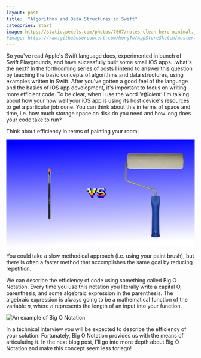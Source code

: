 ```yaml
---
layout: post
title:  "Algorithms and Data Structures in Swift"
categories: start
image: https://static.pexels.com/photos/7067/notes-clean-hero-minimal.jpg
#image: https://raw.githubusercontent.com/MengTo/AppStoreSketch/master/Wallpapers/Poly15.jpg
---
```


So you've read Apple's Swift language docs, experimented in bunch of Swift Playgrounds, and have sucessfully built some small iOS apps...what's the next?  In the forthcoming series of posts I intend to answer this question by teaching the basic concepts of algorithms and data structures, using examples written in Swift. After you've gotten a good feel of the language and the basics of iOS app development, it's important to focus on writing more efficient code.  To be clear, when I use the word *'efficient'* I'm talking about how your how well your iOS app is using its host device's resources to get a particular job done.  You can think about this in terms of space and time, i.e. how much storage space on disk do you need and how long does your code take to run?

Think about efficiency in terms of painting your room:

![Paint Brush vs Roller Brush](https://raw.githubusercontent.com/nathankrishnan/nathankrishnan.github.io/master/assets/article_images/brush_vs.png)

You could take a slow methodical approach (i.e. using your paint brush), but there is often a faster method that accomplishes the same goal by reducing repetition.  

We can describe the efficiency of code using something called Big O Notation.  Every time you use this notation you literally write a capital O, parenthesis, and some algebraic expression in the parenthesis.  The algebraic expression is always going to be a mathematical function of the variable *n*, where *n* represents the length of an input into your function. 

![An example of Big O Notation](http://i1.wp.com/texblog.org/Wordpress/wp-content/uploads/2014/06/big-o-example-latex.png)

In a technical interview you will be expected to describe the efficiency of your solution.  Fortunately, Big O Notation provides us with the means of articulating it. In the next blog post, I'll go into more depth about Big O Notation and make this concept seem less foriegn!








